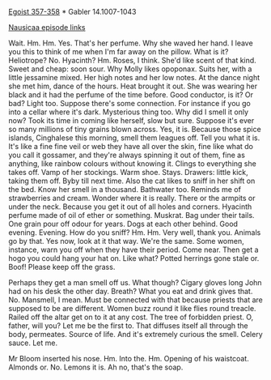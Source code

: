 [Egoist 357-358](https://archive.org/stream/ulysses00joyc_1?ref=ol#page/357/mode/2up) * Gabler 14.1007-1043

[Nausicaa episode links](https://github.com/upup1904/ulysses_splits/blob/master/nausicaa/episode_links_nausicaa.md)


Wait. Hm. Hm. Yes. That's her perfume. Why she waved her hand. I leave
you this to think of me when I'm far away on the pillow. What is it?
Heliotrope? No. Hyacinth? Hm. Roses, I think. She'd like scent of that
kind. Sweet and cheap: soon sour. Why Molly likes opoponax. Suits her,
with a little jessamine mixed. Her high notes and her low notes. At the
dance night she met him, dance of the hours. Heat brought it out. She
was wearing her black and it had the perfume of the time before. Good
conductor, is it? Or bad? Light too. Suppose there's some connection.
For instance if you go into a cellar where it's dark. Mysterious thing
too. Why did I smell it only now? Took its time in coming like herself,
slow but sure. Suppose it's ever so many millions of tiny grains blown
across. Yes, it is. Because those spice islands, Cinghalese this
morning, smell them leagues off. Tell you what it is. It's like a fine
fine veil or web they have all over the skin, fine like what do you call
it gossamer, and they're always spinning it out of them, fine as
anything, like rainbow colours without knowing it. Clings to everything
she takes off. Vamp of her stockings. Warm shoe. Stays. Drawers: little
kick, taking them off. Byby till next time. Also the cat likes to sniff
in her shift on the bed. Know her smell in a thousand. Bathwater too.
Reminds me of strawberries and cream. Wonder where it is really. There
or the armpits or under the neck. Because you get it out of all holes
and corners. Hyacinth perfume made of oil of ether or something.
Muskrat. Bag under their tails. One grain pour off odour for years. Dogs
at each other behind. Good evening. Evening. How do you sniff? Hm. Hm.
Very well, thank you. Animals go by that. Yes now, look at it that way.
We're the same. Some women, instance, warn you off when they have their
period. Come near. Then get a hogo you could hang your hat on. Like
what? Potted herrings gone stale or. Boof! Please keep off the grass.

Perhaps they get a man smell off us. What though? Cigary gloves long
John had on his desk the other day. Breath? What you eat and drink gives
that. No. Mansmell, I mean. Must be connected with that because priests
that are supposed to be are different. Women buzz round it like flies
round treacle. Railed off the altar get on to it at any cost. The tree
of forbidden priest. O, father, will you? Let me be the first to. That
diffuses itself all through the body, permeates. Source of life. And
it's extremely curious the smell. Celery sauce. Let me.

Mr Bloom inserted his nose. Hm. Into the. Hm. Opening of his waistcoat.
Almonds or. No. Lemons it is. Ah no, that's the soap.
